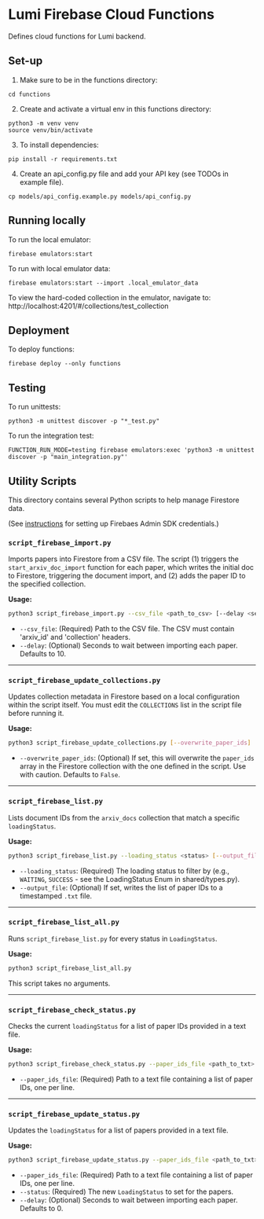 # Lumi Firebase Cloud Functions

Defines cloud functions for Lumi backend.

## Set-up

1. Make sure to be in the functions directory:

```
cd functions
```

2. Create and activate a virtual env in this functions directory:

```
python3 -m venv venv
source venv/bin/activate
```

3. To install dependencies:

```
pip install -r requirements.txt
```

4. Create an api_config.py file and add your API key (see TODOs in example file).

```
cp models/api_config.example.py models/api_config.py
```

## Running locally

To run the local emulator:

```
firebase emulators:start
```

To run with local emulator data:

```
firebase emulators:start --import .local_emulator_data
```

To view the hard-coded collection in the emulator, navigate to: http://localhost:4201/#/collections/test_collection

## Deployment

To deploy functions:

```
firebase deploy --only functions
```

## Testing

To run unittests:

```
python3 -m unittest discover -p "*_test.py"
```

To run the integration test:

```
FUNCTION_RUN_MODE=testing firebase emulators:exec 'python3 -m unittest discover -p "main_integration.py"'
```

## Utility Scripts

This directory contains several Python scripts to help manage Firestore data.

(See [instructions](https://firebase.google.com/docs/admin/setup) for setting up Firebaes Admin SDK credentials.)

### `script_firebase_import.py`

Imports papers into Firestore from a CSV file. The script (1) triggers the `start_arxiv_doc_import` function for each paper, which writes the initial doc to Firestore, triggering the document import, and (2) adds the paper ID to the specified collection.

**Usage:**

```bash
python3 script_firebase_import.py --csv_file <path_to_csv> [--delay <seconds>]
```

- `--csv_file`: (Required) Path to the CSV file. The CSV must contain 'arxiv_id' and 'collection' headers.
- `--delay`: (Optional) Seconds to wait between importing each paper. Defaults to 10.

---

### `script_firebase_update_collections.py`

Updates collection metadata in Firestore based on a local configuration within the script itself. You must edit the `COLLECTIONS` list in the script file before running it.

**Usage:**

```bash
python3 script_firebase_update_collections.py [--overwrite_paper_ids]
```

- `--overwrite_paper_ids`: (Optional) If set, this will overwrite the `paper_ids` array in the Firestore collection with the one defined in the script. Use with caution. Defaults to `False`.

---

### `script_firebase_list.py`

Lists document IDs from the `arxiv_docs` collection that match a specific `loadingStatus`.

**Usage:**

```bash
python3 script_firebase_list.py --loading_status <status> [--output_file]
```

- `--loading_status`: (Required) The loading status to filter by (e.g., `WAITING`, `SUCCESS` - see the LoadingStatus Enum in shared/types.py).
- `--output_file`: (Optional) If set, writes the list of paper IDs to a timestamped `.txt` file.

---

### `script_firebase_list_all.py`

Runs `script_firebase_list.py` for every status in `LoadingStatus`.

**Usage:**

```bash
python3 script_firebase_list_all.py
```

This script takes no arguments.

---

### `script_firebase_check_status.py`

Checks the current `loadingStatus` for a list of paper IDs provided in a text file.

**Usage:**

```bash
python3 script_firebase_check_status.py --paper_ids_file <path_to_txt>
```

- `--paper_ids_file`: (Required) Path to a text file containing a list of paper IDs, one per line.

---

### `script_firebase_update_status.py`

Updates the `loadingStatus` for a list of papers provided in a text file.

**Usage:**

```bash
python3 script_firebase_update_status.py --paper_ids_file <path_to_txt> --status <new_status>
```

- `--paper_ids_file`: (Required) Path to a text file containing a list of paper IDs, one per line.
- `--status`: (Required) The new `LoadingStatus` to set for the papers.
- `--delay`: (Optional) Seconds to wait between importing each paper. Defaults to 0.
